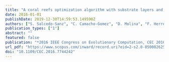 ```yaml
---
title: "A coral reefs optimization algorithm with substrate layers and local search for large scale global optimization"
date: 2016-01-01
publishDate: 2019-12-30T14:59:53.149590Z
authors: ["S. Salcedo-Sanz", "C. Camacho-Gomez", "D. Molina", "F. Herrera"]
publication_types: ["1"]
abstract: ""
featured: false
publication: "*2016 IEEE Congress on Evolutionary Computation, CEC 2016*"
url_pdf: "https://www.scopus.com/inward/record.uri?eid=2-s2.0-85008262520&doi=10.1109%2fCEC.2016.7744242&partnerID=40&md5=fb549ac577840f824847b20300c8ae92"
doi: "10.1109/CEC.2016.7744242"
---
```



